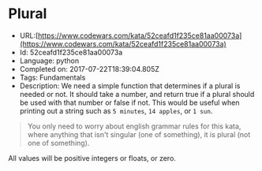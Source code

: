 # Plural

 - URL:[https://www.codewars.com/kata/52ceafd1f235ce81aa00073a](https://www.codewars.com/kata/52ceafd1f235ce81aa00073a)
 - Id: 52ceafd1f235ce81aa00073a
 - Language: python
 - Completed on: 2017-07-22T18:39:04.805Z
 - Tags: Fundamentals
 - Description:
We need a simple function that determines if a plural is needed or not. It should take a number, and return true if a plural should be used with that number or false if not. This would be useful when printing out a string such as `5 minutes`, `14 apples`, or `1 sun`. 

> You only need to worry about english grammar rules for this kata, where anything that isn't singular (one of something), it is plural (not one of something).

All values will be positive integers or floats, or zero.

